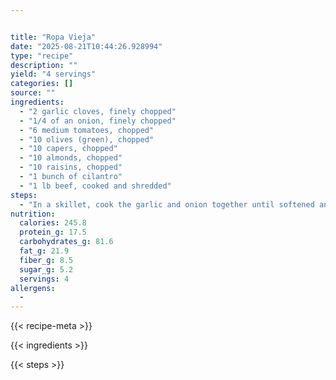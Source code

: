 ```yaml
---


title: "Ropa Vieja"
date: "2025-08-21T10:44:26.928994"
type: "recipe"
description: ""
yield: "4 servings"
categories: []
source: ""
ingredients:
  - "2 garlic cloves, finely chopped"
  - "1/4 of an onion, finely chopped"
  - "6 medium tomatoes, chopped"
  - "10 olives (green), chopped"
  - "10 capers, chopped"
  - "10 almonds, chopped"
  - "10 raisins, chopped"
  - "1 bunch of cilantro"
  - "1 lb beef, cooked and shredded"
steps:
  - "In a skillet, cook the garlic and onion together until softened and transparent. Next, add the tomatoes and cook until soft and the mixture has turned very red. Add the remaining ingredients except for the beef with some salt to taste. When the ingredients are well incorporated, add the shredded beef to the mixture. If needed, add some broth from when the meat was cooked to the mixture. Let it simmer for a little while. Eat with white rice and warm tortillas."
nutrition:
  calories: 245.8
  protein_g: 17.5
  carbohydrates_g: 81.6
  fat_g: 21.9
  fiber_g: 8.5
  sugar_g: 5.2
  servings: 4
allergens:
  - 
---
```


{{< recipe-meta >}}

{{< ingredients >}}

{{< steps >}}

